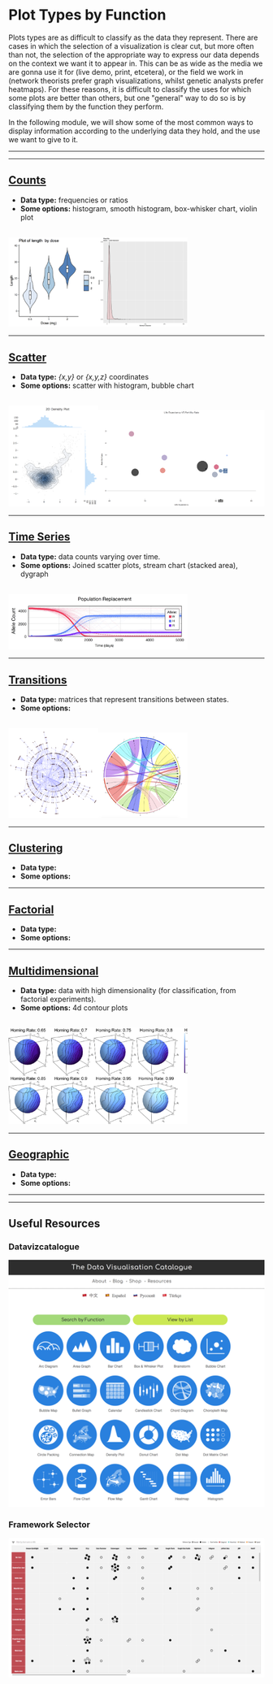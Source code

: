 
# Plot Types by Function

Plots types are as difficult to classify as the data they represent. There are cases in which the selection of a visualization is clear cut, but more often than not, the selection of the appropriate way to express our data depends on the context we want it to appear in. This can be as wide as the media we are gonna use it for (live demo, print, etcetera), or the field we work in (network theorists prefer graph visualizations, whilst genetic analysts prefer heatmaps). For these reasons, it is difficult to classify the uses for which some plots are better than others, but one "general" way to do so is by classifying them by the function they perform.

In the following module, we will show some of the most common ways to display information according to the underlying data they hold, and the use we want to give to it.

<hr><hr>

##  [Counts](./counts.md)

* __Data type:__ frequencies or ratios
* __Some options:__ histogram, smooth histogram, box-whisker chart, violin plot

<br><img src="../media/violin.png" width="35%"><img src="../media/hitsPaloAlto.jpg" width="35%">

<hr>

##  [Scatter](./scatter.md)

* __Data type:__ *{x,y}* or *{x,y,z}* coordinates
* __Some options:__ scatter with histogram, bubble chart

<br><img src="../media/scatterHistogram.png" width="35%"><img src="../media/bubble.png" width="65%">

<hr>

##  [Time Series](./timeSeries.md)

* __Data type:__ data counts varying over time.
* __Some options:__ Joined scatter plots, stream chart (stacked area), dygraph

<br><img src="../media/traces02.png" width="70%">

<hr>

##  [Transitions](./transitions.md)

* __Data type:__ matrices that represent transitions between states.
* __Some options:__

<br><img src="../media/network.png" width="35%"><img src="../media/chord_Baseline.png" width="35%">


<hr>

##  [Clustering](./clustering.md)

* __Data type:__
* __Some options:__

<hr>

##  [Factorial](./factorial.md)

* __Data type:__
* __Some options:__

<hr>

##  [Multidimensional](./multidimensional.md)

* __Data type:__ data with high dimensionality (for classification, from factorial experiments).
* __Some options:__ 4d contour plots

<br><img src="../media/SpheresPlots_H.jpg" width="70%">

<hr>

##   [Geographic](./geographic.md)

* __Data type:__
* __Some options:__


<hr><hr>

## Useful Resources

### Datavizcatalogue

<a href="https://datavizcatalogue.com/index.html"><img src="../media/datavizcatalogue.png" width="100%"></a>

### Framework Selector

<a href="http://chartmaker.visualisingdata.com/"><img src="../media/chartTypes.png" width="100%"></a>
